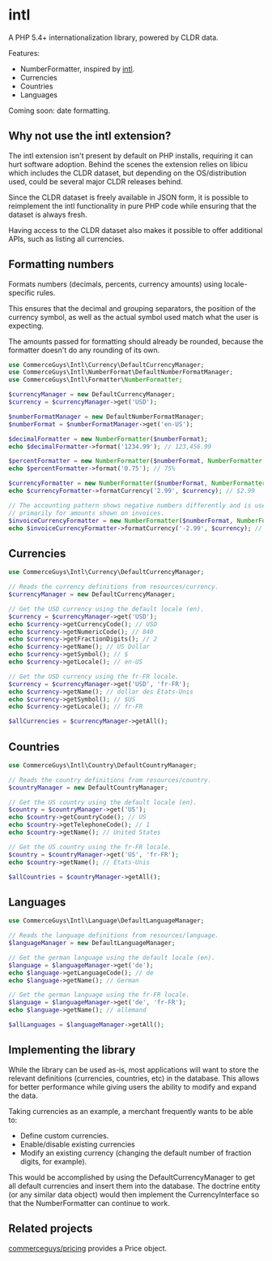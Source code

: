 intl
=====

A PHP 5.4+ internationalization library, powered by CLDR data.

Features:
- NumberFormatter, inspired by [intl](http://php.net/manual/en/class.numberformatter.php).
- Currencies
- Countries
- Languages

Coming soon: date formatting.

Why not use the intl extension?
-------------------------------
The intl extension isn't present by default on PHP installs, requiring
it can hurt software adoption.
Behind the scenes the extension relies on libicu which includes the CLDR dataset,
but depending on the OS/distribution used, could be several major CLDR releases behind.

Since the CLDR dataset is freely available in JSON form, it is possible to
reimplement the intl functionality in pure PHP code while ensuring that the
dataset is always fresh.

Having access to the CLDR dataset also makes it possible to offer additional APIs,
such as listing all currencies.

Formatting numbers
------------------
Formats numbers (decimals, percents, currency amounts) using locale-specific rules.

This ensures that the decimal and grouping separators, the position of the currency
symbol, as well as the actual symbol used match what the user is expecting.

The amounts passed for formatting should already be rounded, because the
formatter doesn't do any rounding of its own.

```php
use CommerceGuys\Intl\Currency\DefaultCurrencyManager;
use CommerceGuys\Intl\NumberFormat\DefaultNumberFormatManager;
use CommerceGuys\Intl\Formatter\NumberFormatter;

$currencyManager = new DefaultCurrencyManager;
$currency = $currencyManager->get('USD');

$numberFormatManager = new DefaultNumberFormatManager;
$numberFormat = $numberFormatManager->get('en-US');

$decimalFormatter = new NumberFormatter($numberFormat);
echo $decimalFormatter->format('1234.99'); // 123,456.99

$percentFormatter = new NumberFormatter($numberFormat, NumberFormatter::PERCENT);
echo $percentFormatter->format('0.75'); // 75%

$currencyFormatter = new NumberFormatter($numberFormat, NumberFormatter::CURRENCY);
echo $currencyFormatter->formatCurrency('2.99', $currency); // $2.99

// The accounting pattern shows negative numbers differently and is used
// primarily for amounts shown on invoices.
$invoiceCurrencyFormatter = new NumberFormatter($numberFormat, NumberFormatter::CURRENCY_ACCOUNTING);
echo $invoiceCurrencyFormatter->formatCurrency('-2.99', $currency); // (2.99$)
```

Currencies
----------
```php
use CommerceGuys\Intl\Currency\DefaultCurrencyManager;

// Reads the currency definitions from resources/currency.
$currencyManager = new DefaultCurrencyManager;

// Get the USD currency using the default locale (en).
$currency = $currencyManager->get('USD');
echo $currency->getCurrencyCode(); // USD
echo $currency->getNumericCode(); // 840
echo $currency->getFractionDigits(); // 2
echo $currency->getName(); // US Dollar
echo $currency->getSymbol(); // $
echo $currency->getLocale(); // en-US

// Get the USD currency using the fr-FR locale.
$currency = $currencyManager->get('USD', 'fr-FR');
echo $currency->getName(); // dollar des États-Unis
echo $currency->getSymbol(); // $US
echo $currency->getLocale(); // fr-FR

$allCurrencies = $currencyManager->getAll();
```

Countries
---------
```php
use CommerceGuys\Intl\Country\DefaultCountryManager;

// Reads the country definitions from resources/country.
$countryManager = new DefaultCountryManager;

// Get the US country using the default locale (en).
$country = $countryManager->get('US');
echo $country->getCountryCode(); // US
echo $country->getTelephoneCode(); // 1
echo $country->getName(); // United States

// Get the US country using the fr-FR locale.
$country = $countryManager->get('US', 'fr-FR');
echo $country->getName(); // États-Unis

$allCountries = $countryManager->getAll();
```

Languages
---------
```php
use CommerceGuys\Intl\Language\DefaultLanguageManager;

// Reads the language definitions from resources/language.
$languageManager = new DefaultLanguageManager;

// Get the german language using the default locale (en).
$language = $languageManager->get('de');
echo $language->getLanguageCode(); // de
echo $language->getName(); // German

// Get the german language using the fr-FR locale.
$language = $languageManager->get('de', 'fr-FR');
echo $language->getName(); // allemand

$allLanguages = $languageManager->getAll();
```

Implementing the library
------------------------
While the library can be used as-is, most applications will want to store the
relevant definitions (currencies, countries, etc) in the database.
This allows for better performance while giving users the ability to modify and
expand the data.

Taking currencies as an example, a merchant frequently wants to be able to:

- Define custom currencies.
- Enable/disable existing currencies
- Modify an existing currency (changing the default number of fraction digits, for example).

This would be accomplished by using the DefaultCurrencyManager to get all default currencies and
insert them into the database. The doctrine entity (or any similar data object) would then implement
the CurrencyInterface so that the NumberFormatter can continue to work.

Related projects
----------------
[commerceguys/pricing](http://github.com/commerceguys/pricing) provides a Price object.
